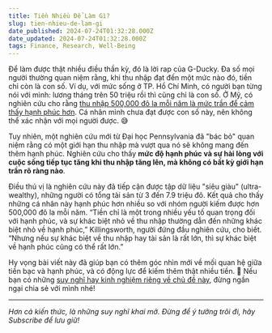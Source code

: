 ```yaml
---
title: Tiền Nhiều Để Làm Gì?
slug: tien-nhieu-de-lam-gi
date_published: 2024-07-24T01:32:28.000Z
date_updated: 2024-07-24T01:32:28.000Z
tags: Finance, Research, Well-Being
---
```


Để làm được thật nhiều điều thần kỳ, đó là lời rap của G-Ducky. Đa số mọi người thường quan niệm rằng, khi thu nhập đạt đến một mức nào đó, tiền chỉ còn là con số. Ví dụ, với mức sống ở TP. Hồ Chí Minh, có người bạn từng nói với mình: lương tháng trên 50 triệu rồi thì cũng chỉ là con số. Ở Mỹ, có nghiên cứu cho rằng [thu nhập 500,000 đô la mỗi năm là mức trần để cảm thấy hạnh phúc hơn](https://www.cbsnews.com/news/money-happiness-study-daniel-kahneman-500000-versus-75000/). Cá nhân mình chưa đạt được con số này, nên không thể xác nhận với mọi người được. 😅

Tuy nhiên, một nghiên cứu mới từ Đại học Pennsylvania đã "bác bỏ" quan niệm rằng có một giới hạn thu nhập mà vượt qua nó sẽ không mang đến thêm hạnh phúc. Nghiên cứu cho thấy **mức độ hạnh phúc và sự hài lòng với cuộc sống tiếp tục tăng khi thu nhập tăng lên, mà không có bất kỳ giới hạn trần rõ ràng nào**.

Điều thú vị là nghiên cứu này đã tiếp cận được tập dữ liệu "siêu giàu" (ultra-wealthy), những người có tổng tài sản từ 3 đến 7.9 triệu đô. Kết quả cho thấy những cá nhân này hạnh phúc hơn nhiều so với nhóm người kiếm được hơn 500,000 đô la mỗi năm. “Tiền chỉ là một trong nhiều yếu tố quan trọng đối với hạnh phúc, và sự khác biệt nhỏ về thu nhập thường dẫn đến những khác biệt nhỏ về hạnh phúc,” Killingsworth, người đứng đầu nghiên cứu, cho biết. “Nhưng nếu sự khác biệt về thu nhập hay tài sản là rất lớn, thì sự khác biệt về hạnh phúc cũng có thể rất lớn.”

Hy vọng bài viết này đã giúp bạn có thêm góc nhìn mới về mối quan hệ giữa tiền bạc và hạnh phúc, và có động lực để kiếm thêm thật nhiều tiền. 🤑 Nếu bạn có những [suy nghĩ hay kinh nghiệm riêng về chủ đề này](__GHOST_URL__/tag/finance/), đừng ngần ngại chia sẻ với mình nhé!

---

*Hơn cả kiến thức, là những suy nghĩ khai mở.
Đừng để ý tưởng trôi đi, hãy Subscribe để lưu giữ!*
